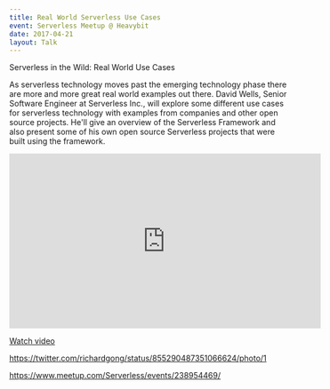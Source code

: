 ```yaml
---
title: Real World Serverless Use Cases
event: Serverless Meetup @ Heavybit
date: 2017-04-21
layout: Talk
---
```


Serverless in the Wild: Real World Use Cases

As serverless technology moves past the emerging technology phase there are more and more great real world examples out there. David Wells, Senior Software Engineer at Serverless Inc., will explore some different use cases for serverless technology with examples from companies and other open source projects. He'll give an overview of the Serverless Framework and also present some of his own open source Serverless projects that were built using the framework.

<iframe width="560" height="315" src="https://www.youtube.com/embed/ZD1bmvwyj-g" frameborder="0" allowfullscreen></iframe>

[Watch video](https://www.youtube.com/watch?v=ZD1bmvwyj-g)

https://twitter.com/richardgong/status/855290487351066624/photo/1

https://www.meetup.com/Serverless/events/238954469/
